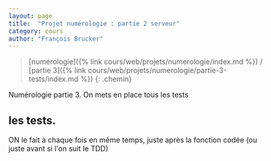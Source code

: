 ```yaml
---
layout: page
title:  "Projet numérologie : partie 2 serveur"
category: cours
author: "François Brucker"
---
```


> [numérologie]({% link cours/web/projets/numerologie/index.md %}) / [partie 3]({% link cours/web/projets/numerologie/partie-3-tests/index.md %})
{: .chemin}

Numérologie partie 3. On mets en place tous les tests

## les tests.

ON le fait à chaque fois en même temps, juste après la fonction codée (ou juste avant si l'on suit le TDD)

